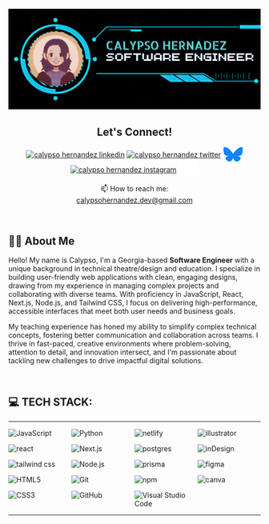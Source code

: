 <p align="center">
  <img src="banner.gif" />
</p>

<div align="center">
  <h2 align="center">Let's Connect!</h2>
<p align="center">
<a href="https://www.linkedin.com/in/calypso-hernandez/" target="blank"><img align="center" src="https://raw.githubusercontent.com/rahuldkjain/github-profile-readme-generator/master/src/images/icons/Social/linked-in-alt.svg" alt="calypso hernandez linkedin" height="30" width="40" /></a>
<a href="https://x.com/Calypso_coding" target="blank"><img align="center" src="https://raw.githubusercontent.com/rahuldkjain/github-profile-readme-generator/master/src/images/icons/Social/twitter.svg" alt="calypso hernandez twitter" height="30" width="40" /></a>
<a href="https://www.instagram.com/calypso_coding/" target="blank"><img align="center" src="assets/Bluesky_Logo.svg.png" alt="calypso hernandez bluesky" height="30" width="40" /></a>
<a href="https://bsky.app/profile/calypso-coding.bsky.social" target="blank"><img align="center" src="https://raw.githubusercontent.com/rahuldkjain/github-profile-readme-generator/master/src/images/icons/Social/instagram.svg" alt="calypso hernandez instagram" height="30" width="40" /></a>
<a href="https://medium.com/@calypso_coding" target="blank"><img align="center" src="assets/Medium_logo.svg.png" alt="calypso hernandez medium blog" height="30" width="40" /></a>
</div>
</p>
</div>
<p align="center">📫 How to reach me: <br/> <a href="mailto:calypsohernandez.dev@gmail.com" target="_blank" alt="email">calypsohernandez.dev@gmail.com</a></p>

<br/> 

<h2>👩‍💻  About Me</h2>

<p>Hello! My name is Calypso, I'm a Georgia-based <b>Software Engineer</b> with a unique background in technical theatre/design and education. I specialize in building user-friendly web applications with clean, engaging designs, drawing from my experience in managing complex projects and collaborating with diverse teams. With proficiency in JavaScript, React, Next.js, Node.js, and Tailwind CSS, I focus on delivering high-performance, accessible interfaces that meet both user needs and business goals.

My teaching experience has honed my ability to simplify complex technical concepts, fostering better communication and collaboration across teams. I thrive in fast-paced, creative environments where problem-solving, attention to detail, and innovation intersect, and I'm passionate about tackling new challenges to drive impactful digital solutions.</p>

<br/>

<h2>💻 TECH STACK:</h2>

<table style="width: 100%; border-collapse: collapse; border: none; margin: 0; padding: 0">
    <td width="25%" style="border: none; vertical-align: top; padding: 0;">
      <div style="list-style-type: none; padding: 0; margin: 0;">
      <p><img src="https://img.shields.io/badge/javascript-%23323330.svg?style=for-the-badge&logo=javascript&logoColor=%23F7DF1E" alt="JavaScript" /></p>
      <p><img src="https://img.shields.io/badge/react-%2320232a.svg?style=for-the-badge&logo=react&logoColor=%2361DAFB" alt="react" /></p>
      <p><img src="https://img.shields.io/badge/tailwindcss-%2338B2AC.svg?style=for-the-badge&logo=tailwind-css&logoColor=white" alt="tailwind css" /></p>
      <p><img src="https://img.shields.io/badge/html5-%23E34F26.svg?style=for-the-badge&logo=html5&logoColor=white" alt="HTML5" /></p>
      <p><img src="https://img.shields.io/badge/css3-%231572B6.svg?style=for-the-badge&logo=css3&logoColor=white" alt="CSS3" /></p>
      </div>
    </td>
    <td width="25%" style="border: none; vertical-align: top; padding: 0;">
      <div style="list-style-type: none; padding: 0; margin: 0;">
      <p><img src="https://img.shields.io/badge/python-3670A0?style=for-the-badge&logo=python&logoColor=ffdd54" alt="Python" /></p>
      <p><img src="https://img.shields.io/badge/next.js-%23000000.svg?style=for-the-badge&logo=nextdotjs&logoColor=white" alt="Next.js" /></p>
      <p><img src="https://img.shields.io/badge/node.js-%23339933.svg?style=for-the-badge&logo=nodedotjs&logoColor=white" alt="Node.js" /></p>
      <p><img src="https://img.shields.io/badge/git-%23F05033.svg?style=for-the-badge&logo=git&logoColor=white" alt="Git" /></p>
      <p><img src="https://img.shields.io/badge/github-%23121011.svg?style=for-the-badge&logo=github&logoColor=white" alt="GitHub" /></p>
      </div>
    </td>
    <td width="25%" style="border: none; vertical-align: top; padding: 0;">
      <div style="list-style-type: none; padding: 0; margin: 0;">
      <p><img src="https://img.shields.io/badge/netlify-%23000000.svg?style=for-the-badge&logo=netlify&logoColor=#00C7B7" alt="netlify" /></p>
      <p><img src="https://img.shields.io/badge/postgres-%23316192.svg?style=for-the-badge&logo=postgresql&logoColor=white" alt="postgres" /></p>
      <p><img src="https://img.shields.io/badge/Prisma-3982CE?style=for-the-badge&logo=Prisma&logoColor=white" alt="prisma" /></p>
      <p><img src="https://img.shields.io/badge/npm-%23CB3837.svg?style=for-the-badge&logo=npm&logoColor=white" alt="npm" /></p>
      <p><img src="https://img.shields.io/badge/VS_Code-%23007ACC.svg?style=for-the-badge&logo=visualstudiocode&logoColor=white" alt="Visual Studio Code" /></p>
      </div>
    </td>
    <td width="25%" style="border: none; vertical-align: top; padding: 0;">
      <div style="list-style-type: none; padding: 0; margin: 0;">
      <p><img src="https://img.shields.io/badge/adobeillustrator-%23FF9A00.svg?style=for-the-badge&logo=adobeillustrator&logoColor=white" alt="illustrator" /></p>
      <p><img src="https://img.shields.io/badge/Adobe%20InDesign-49021F?style=for-the-badge&logo=adobeindesign&logoColor=white" alt="inDesign" /></p>
      <p><img src="https://img.shields.io/badge/figma-%23F24E1E.svg?style=for-the-badge&logo=figma&logoColor=white" alt="figma" /></p>
      <p><img src="https://img.shields.io/badge/Canva-%2300C4CC.svg?style=for-the-badge&logo=Canva&logoColor=white" alt="canva" /></p>
      </div>
    </td>
  </tr>
</table>
